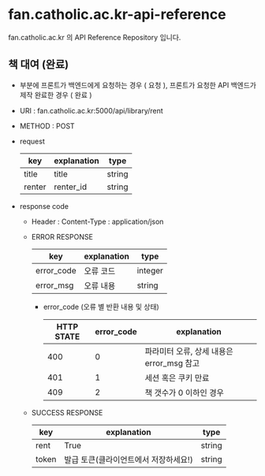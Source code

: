 # fan.catholic.ac.kr-api-reference
fan.catholic.ac.kr 의 API Reference Repository 입니다.

## 책 대여 (완료)
-  부분에 프론트가 백엔드에게 요청하는 경우 ( 요청 ), 프론트가 요청한 API 백엔드가 제작 완료한 경우 ( 완료 )
- URI : fan.catholic.ac.kr:5000/api/library/rent
- METHOD : POST
- request

    | key | explanation | type |
    |--- |--- |--- |
    | title | title | string |
    | renter | renter_id | string |
    

- response code
    - Header :
        Content-Type : application/json
    - ERROR RESPONSE
    
        |    key   | explanation |   type  |
        | -------- | ----------- |-------- |
        |error_code| 오류 코드     | integer | 
        |error_msg | 오류 내용  | string  |
        
        - error_code (오류 별 반환 내용 및 상태)
        
            | HTTP STATE | error_code | explanation |
            |----------- | ---------- | ----------- |
            | 400 |0| 파라미터 오류, 상세 내용은 error_msg 참고 |
            | 401 |1| 세션 혹은 쿠키 만료 |
            | 409 |2| 책 갯수가 0 이하인 경우 |

    
    - SUCCESS RESPONSE
    
        | key | explanation | type |
        |--- |--- |--- |
        | rent | True | string |
        | token | 발급 토큰(클라이언트에서 저장하세요!) | string |

